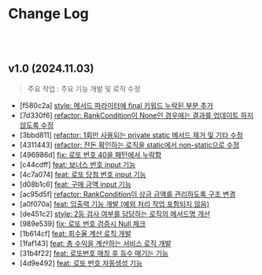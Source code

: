 # Change Log

<br>
<br>

## v1.0 (2024.11.03)

> 주요 작업 : 주요 기능 개발 및 로직 수정

- [f580c2a] [style: 메서드 파라미터에 final 키워드 누락된 부분 추가](https://github.com/Gilbert9172/java-lotto-7/commit/f580c2a)
- [7d330f6] [refactor: RankCondition이 None인 경우에는 결과를 업데이트 하지 않도록 수정](https://github.com/Gilbert9172/java-lotto-7/commit/7d330f6)
- [3bbd811] [refactor: 1회만 사용되는 private static 메서드 제거 및 기타 수정](https://github.com/Gilbert9172/java-lotto-7/commit/3bbd811)
- [4311443] [refactor: 잔돈 확인하는 로직을 static에서 non-static으로 수정](https://github.com/Gilbert9172/java-lotto-7/commit/4311443)
- [496986d] [fix: 로또 번호 40을 패턴에서 누락함](https://github.com/Gilbert9172/java-lotto-7/commit/496986d)
- [c44cdff] [feat: 보너스 번호 input 기능](https://github.com/Gilbert9172/java-lotto-7/commit/c44cdff)
- [4c7a074] [feat: 로또 당첨 번호 input 기능](https://github.com/Gilbert9172/java-lotto-7/commit/4c7a074)
- [d08b1c6] [feat: 구매 금액 input 기능](https://github.com/Gilbert9172/java-lotto-7/commit/d08b1c6)
- [ac95d5f] [refactor: RankCondition이 상금 금액를 관리하도록 구조 변경](https://github.com/Gilbert9172/java-lotto-7/commit/ac95d5f)
- [a0f070a] [feat: 입출력 기능 개발 (예외 처리 작업 포함되지 않음)](https://github.com/Gilbert9172/java-lotto-7/commit/a0f070a)
- [de451c2] [style: 2등 검사 여부를 담당하는 로직의 메서드명 개선](https://github.com/Gilbert9172/java-lotto-7/commit/de451c2)
- [989e539] [fix: 로또 번호 검증시 Null 체크](https://github.com/Gilbert9172/java-lotto-7/commit/989e539)
- [1b614cf] [feat: 회수율 계산 로직 개발](https://github.com/Gilbert9172/java-lotto-7/commit/1b614cf)
- [1faf143] [feat: 총 수익을 계산하는 서비스 로직 개발](https://github.com/Gilbert9172/java-lotto-7/commit/1faf143)
- [31b4f22] [feat: 로또번호 매칭 후 등수 매기는 기능](https://github.com/Gilbert9172/java-lotto-7/commit/31b4f22)
- [4d9e492] [feat: 로또 번호 자동생성 기능](https://github.com/Gilbert9172/java-lotto-7/commit/4d9e492)
